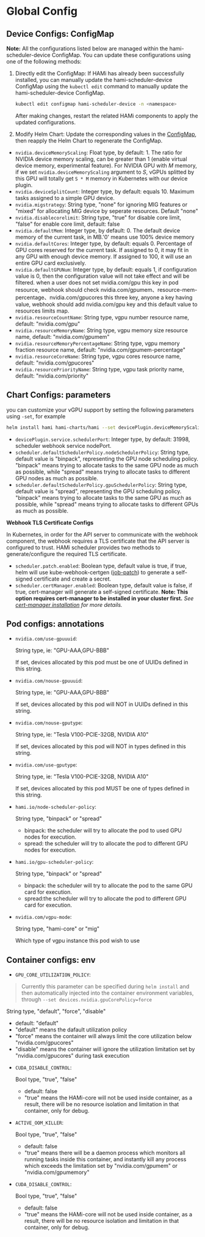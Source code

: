 # Global Config

## Device Configs: ConfigMap

**Note:**
All the configurations listed below are managed within the hami-scheduler-device ConfigMap.
You can update these configurations using one of the following methods:

1. Directly edit the ConfigMap: If HAMi has already been successfully installed, you can manually update the hami-scheduler-device ConfigMap using the `kubectl edit` command to manually update the hami-scheduler-device ConfigMap.

    ```bash
    kubectl edit configmap hami-scheduler-device -n <namespace>
    ```

    After making changes, restart the related HAMi components to apply the updated configurations.

2. Modify Helm Chart: Update the corresponding values in the [ConfigMap](../charts/hami/templates/scheduler/device-configmap.yaml), then reapply the Helm Chart to regenerate the ConfigMap.

* `nvidia.deviceMemoryScaling`: 
  Float type, by default: 1. The ratio for NVIDIA device memory scaling, can be greater than 1 (enable virtual device memory, experimental feature). For NVIDIA GPU with *M* memory, if we set `nvidia.deviceMemoryScaling` argument to *S*, vGPUs splitted by this GPU will totally get `S * M` memory in Kubernetes with our device plugin.
* `nvidia.deviceSplitCount`: 
  Integer type, by default: equals 10. Maximum tasks assigned to a simple GPU device.
* `nvidia.migstrategy`: 
  String type, "none" for ignoring MIG features or "mixed" for allocating MIG device by seperate resources. Default "none"
* `nvidia.disablecorelimit`: 
  String type, "true" for disable core limit, "false" for enable core limit, default: false
* `nvidia.defaultMem`: 
  Integer type, by default: 0. The default device memory of the current task, in MB.'0' means use 100% device memory
* `nvidia.defaultCores`: 
  Integer type, by default: equals 0. Percentage of GPU cores reserved for the current task. If assigned to 0, it may fit in any GPU with enough device memory. If assigned to 100, it will use an entire GPU card exclusively.
* `nvidia.defaultGPUNum`: 
  Integer type, by default: equals 1, if configuration value is 0, then the configuration value will not take effect and will be filtered. when a user does not set nvidia.com/gpu this key in pod resource, webhook should check nvidia.com/gpumem、resource-mem-percentage、nvidia.com/gpucores this three key, anyone a key having value, webhook should add nvidia.com/gpu key and this default value to resources limits map.
* `nvidia.resourceCountName`: 
  String type, vgpu number resource name, default: "nvidia.com/gpu"
* `nvidia.resourceMemoryName`: 
  String type, vgpu memory size resource name, default: "nvidia.com/gpumem"
* `nvidia.resourceMemoryPercentageName`: 
  String type, vgpu memory fraction resource name, default: "nvidia.com/gpumem-percentage" 
* `nvidia.resourceCoreName`: 
  String type, vgpu cores resource name, default: "nvidia.com/gpucores"
* `nvidia.resourcePriorityName`: 
  String type, vgpu task priority name, default: "nvidia.com/priority"

## Chart Configs: parameters

you can customize your vGPU support by setting the following parameters using `-set`, for example

```bash
helm install hami hami-charts/hami --set devicePlugin.deviceMemoryScaling=5 ...
```

* `devicePlugin.service.schedulerPort`:
  Integer type, by default: 31998, scheduler webhook service nodePort.
* `scheduler.defaultSchedulerPolicy.nodeSchedulerPolicy`: String type, default value is "binpack", representing the GPU node scheduling policy. "binpack" means trying to allocate tasks to the same GPU node as much as possible, while "spread" means trying to allocate tasks to different GPU nodes as much as possible.
* `scheduler.defaultSchedulerPolicy.gpuSchedulerPolicy`: String type, default value is "spread", representing the GPU scheduling policy. "binpack" means trying to allocate tasks to the same GPU as much as possible, while "spread" means trying to allocate tasks to different GPUs as much as possible.

**Webhook TLS Certificate Configs**

In Kubernetes, in order for the API server to communicate with the webhook component, the webhook requires a TLS certificate that the API server is configured to trust. HAMi scheduler provides two methods to generate/configure the required TLS certificate.

* `scheduler.patch.enabled`:
  Boolean type, default value is true, if true, helm will use kube-webhook-certgen ([job-patch](../charts/hami/templates/scheduler/job-patch/job-createSecret.yaml)) to generate a self-signed certificate and create a secret.
* `scheduler.certManager.enabled`:
  Boolean type, default value is false, if true, cert-manager will generate a self-signed certificate. **Note: This option requires cert-manager to be installed in your cluster first.** _See [cert-manager installation](https://cert-manager.io/docs/installation/kubernetes/) for more details._

## Pod configs: annotations

* `nvidia.com/use-gpuuuid`:

  String type, ie: "GPU-AAA,GPU-BBB"

  If set, devices allocated by this pod must be one of UUIDs defined in this string.

* `nvidia.com/nouse-gpuuuid`:

  String type, ie: "GPU-AAA,GPU-BBB"

  If set, devices allocated by this pod will NOT in UUIDs defined in this string.

* `nvidia.com/nouse-gputype`:

  String type, ie: "Tesla V100-PCIE-32GB, NVIDIA A10"

  If set, devices allocated by this pod will NOT in types defined in this string.

* `nvidia.com/use-gputype`:

  String type, ie: "Tesla V100-PCIE-32GB, NVIDIA A10"

  If set, devices allocated by this pod MUST be one of types defined in this string.

* `hami.io/node-scheduler-policy`:

  String type, "binpack" or "spread"

  - binpack: the scheduler will try to allocate the pod to used GPU nodes for execution. 
  - spread: the scheduler will try to allocate the pod to different GPU nodes for execution.

* `hami.io/gpu-scheduler-policy`:

  String type, "binpack" or "spread"

  - binpack: the scheduler will try to allocate the pod to the same GPU card for execution.
  - spread:the scheduler will try to allocate the pod to different GPU card for execution. 

* `nvidia.com/vgpu-mode`:

  String type, "hami-core" or "mig"

  Which type of vgpu instance this pod wish to use

## Container configs: env

* `GPU_CORE_UTILIZATION_POLICY`:
> Currently this parameter can be specified during `helm install` and then automatically injected into the container environment variables, through `--set devices.nvidia.gpuCorePolicy=force`

  String type, "default", "force", "disable"

  - default: "default"
  - "default" means the dafault utilization policy
  - "force" means the container will always limit the core utilization below "nvidia.com/gpucores"
  - "disable" means the container will ignore the utilization limitation set by "nvidia.com/gpucores" during task execution

* `CUDA_DISABLE_CONTROL`:

  Bool type, "true", "false"

  - default: false
  - "true" means the HAMi-core will not be used inside container, as a result, there will be no resource isolation and limitation in that container, only for debug. 

* `ACTIVE_OOM_KILLER`:
  
  Bool type, "true", "false"

  - default: false
  - "true" means there will be a daemon process which monitors all running tasks inside this container, and instantly kill any process which exceeds the limitation set by "nvidia.com/gpumem" or "nvidia.com/gpumemory"

* `CUDA_DISABLE_CONTROL`:

  Bool type, "true", "false"
  
  - default: false
  - "true" means the HAMi-core will not be used inside container, as a result, there will be no resource isolation and limitation in that container, only for debug.
